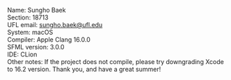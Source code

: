 Name: Sungho Baek  
Section: 18713  
UFL email: sungho.baek@ufl.edu  
System: macOS  
Compiler: Apple Clang 16.0.0  
SFML version: 3.0.0  
IDE: CLion  
Other notes: If the project does not compile, please try downgrading Xcode to 16.2 version. Thank you, and have a great summer!